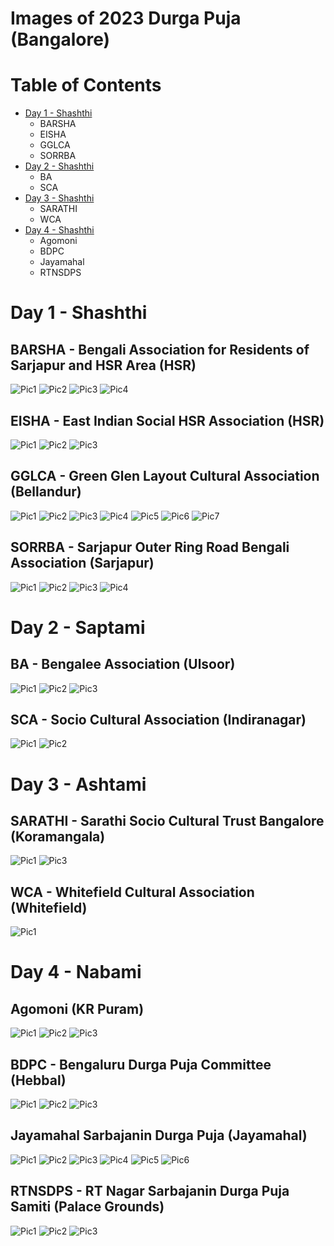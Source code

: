 # Images of 2023 Durga Puja (Bangalore)

# Table of Contents
- [Day 1 - Shashthi](#Day-1---Shashthi)
  - BARSHA
  - EISHA
  - GGLCA
  - SORRBA
- [Day 2 - Shashthi](#Day-2---Saptami)
  - BA
  - SCA
- [Day 3 - Shashthi](#Day-3---Ashtami)
  - SARATHI
  - WCA
- [Day 4 - Shashthi](#Day-4---Nabami)
  - Agomoni
  - BDPC
  - Jayamahal
  - RTNSDPS


# Day 1 - Shashthi
## BARSHA - Bengali Association for Residents of Sarjapur and HSR Area (HSR)
![Pic1](https://github.com/GauravRoy48/durga-puja/blob/main/2023/Bangalore%20Pujo%20-%202023/Day%201%20-%20Shashthi/BARSHA%20-%20Bengali%20Association%20for%20Residents%20of%20Sarjapur%20and%20HSR%20Area/1698217684285.jpg?raw=true)
![Pic2](https://github.com/GauravRoy48/durga-puja/blob/main/2023/Bangalore%20Pujo%20-%202023/Day%201%20-%20Shashthi/BARSHA%20-%20Bengali%20Association%20for%20Residents%20of%20Sarjapur%20and%20HSR%20Area/1698217684316.jpg?raw=true)
![Pic3](https://github.com/GauravRoy48/durga-puja/blob/main/2023/Bangalore%20Pujo%20-%202023/Day%201%20-%20Shashthi/BARSHA%20-%20Bengali%20Association%20for%20Residents%20of%20Sarjapur%20and%20HSR%20Area/1698217684362.jpg?raw=true)
![Pic4](https://github.com/GauravRoy48/durga-puja/blob/main/2023/Bangalore%20Pujo%20-%202023/Day%201%20-%20Shashthi/BARSHA%20-%20Bengali%20Association%20for%20Residents%20of%20Sarjapur%20and%20HSR%20Area/1698217684344.jpg?raw=true)

## EISHA - East Indian Social HSR Association (HSR)
![Pic1](https://github.com/GauravRoy48/durga-puja/blob/main/2023/Bangalore%20Pujo%20-%202023/Day%201%20-%20Shashthi/EISHA%20-%20East%20Indian%20Social%20HSR%20Association/1698217666434.jpg?raw=true)
![Pic2](https://github.com/GauravRoy48/durga-puja/blob/main/2023/Bangalore%20Pujo%20-%202023/Day%201%20-%20Shashthi/EISHA%20-%20East%20Indian%20Social%20HSR%20Association/1698217666464.jpg?raw=true)
![Pic3](https://github.com/GauravRoy48/durga-puja/blob/main/2023/Bangalore%20Pujo%20-%202023/Day%201%20-%20Shashthi/EISHA%20-%20East%20Indian%20Social%20HSR%20Association/1698217666491.jpg?raw=true)

## GGLCA - Green Glen Layout Cultural Association (Bellandur)
![Pic1](https://github.com/GauravRoy48/durga-puja/blob/main/2023/Bangalore%20Pujo%20-%202023/Day%201%20-%20Shashthi/GGLCA%20-%20Green%20Glen%20Layout%20Cultural%20Association/1698217797940.jpg?raw=true)
![Pic2](https://github.com/GauravRoy48/durga-puja/blob/main/2023/Bangalore%20Pujo%20-%202023/Day%201%20-%20Shashthi/GGLCA%20-%20Green%20Glen%20Layout%20Cultural%20Association/1698217797992.jpg?raw=true)
![Pic3](https://github.com/GauravRoy48/durga-puja/blob/main/2023/Bangalore%20Pujo%20-%202023/Day%201%20-%20Shashthi/GGLCA%20-%20Green%20Glen%20Layout%20Cultural%20Association/1698217797966.jpg?raw=true)
![Pic4](https://github.com/GauravRoy48/durga-puja/blob/main/2023/Bangalore%20Pujo%20-%202023/Day%201%20-%20Shashthi/GGLCA%20-%20Green%20Glen%20Layout%20Cultural%20Association/1698217798010.jpg?raw=true)
![Pic5](https://github.com/GauravRoy48/durga-puja/blob/main/2023/Bangalore%20Pujo%20-%202023/Day%201%20-%20Shashthi/GGLCA%20-%20Green%20Glen%20Layout%20Cultural%20Association/1698217798024.jpg?raw=true)
![Pic6](https://github.com/GauravRoy48/durga-puja/blob/main/2023/Bangalore%20Pujo%20-%202023/Day%201%20-%20Shashthi/GGLCA%20-%20Green%20Glen%20Layout%20Cultural%20Association/1698217798039.jpg?raw=true)
![Pic7](https://github.com/GauravRoy48/durga-puja/blob/main/2023/Bangalore%20Pujo%20-%202023/Day%201%20-%20Shashthi/GGLCA%20-%20Green%20Glen%20Layout%20Cultural%20Association/1698217798057.jpg?raw=true)

## SORRBA - Sarjapur Outer Ring Road Bengali Association (Sarjapur)
![Pic1](https://github.com/GauravRoy48/durga-puja/blob/main/2023/Bangalore%20Pujo%20-%202023/Day%201%20-%20Shashthi/SORRBA%20-%20Sarjapur%20Outer%20Ring%20Road%20Bengali%20Association/1698217704249.jpg?raw=true)
![Pic2](https://github.com/GauravRoy48/durga-puja/blob/main/2023/Bangalore%20Pujo%20-%202023/Day%201%20-%20Shashthi/SORRBA%20-%20Sarjapur%20Outer%20Ring%20Road%20Bengali%20Association/1698217704276.jpg?raw=true)
![Pic3](https://github.com/GauravRoy48/durga-puja/blob/main/2023/Bangalore%20Pujo%20-%202023/Day%201%20-%20Shashthi/SORRBA%20-%20Sarjapur%20Outer%20Ring%20Road%20Bengali%20Association/1698217704300.jpg?raw=true)
![Pic4](https://github.com/GauravRoy48/durga-puja/blob/main/2023/Bangalore%20Pujo%20-%202023/Day%201%20-%20Shashthi/SORRBA%20-%20Sarjapur%20Outer%20Ring%20Road%20Bengali%20Association/1698217704321.jpg?raw=true)

# Day 2 - Saptami
## BA - Bengalee Association (Ulsoor)
![Pic1](https://github.com/GauravRoy48/durga-puja/blob/main/2023/Bangalore%20Pujo%20-%202023/Day%202%20-%20Saptami/BA%20-%20Bengalee%20Association/1698217632115.jpg?raw=true)
![Pic2](https://github.com/GauravRoy48/durga-puja/blob/main/2023/Bangalore%20Pujo%20-%202023/Day%202%20-%20Saptami/BA%20-%20Bengalee%20Association/1698217632132.jpg?raw=true)
![Pic3](https://github.com/GauravRoy48/durga-puja/blob/main/2023/Bangalore%20Pujo%20-%202023/Day%202%20-%20Saptami/BA%20-%20Bengalee%20Association/1698217632149.jpg?raw=true)

## SCA - Socio Cultural Association (Indiranagar)
![Pic1](https://github.com/GauravRoy48/durga-puja/blob/main/2023/Bangalore%20Pujo%20-%202023/Day%202%20-%20Saptami/SCA%20-%20Socio%20Cultural%20Association/1698217649206.jpg?raw=true)
![Pic2](https://github.com/GauravRoy48/durga-puja/blob/main/2023/Bangalore%20Pujo%20-%202023/Day%202%20-%20Saptami/SCA%20-%20Socio%20Cultural%20Association/1698217649251.jpg?raw=true)

# Day 3 - Ashtami
## SARATHI - Sarathi Socio Cultural Trust Bangalore (Koramangala)
![Pic1](https://github.com/GauravRoy48/durga-puja/blob/main/2023/Bangalore%20Pujo%20-%202023/Day%203%20-%20Ashtami/SARATHI%20-%20Sarathi%20Socio%20Cultural%20Trust%20Bangalore/1698217591986.jpg?raw=true)
![Pic3](https://github.com/GauravRoy48/durga-puja/blob/main/2023/Bangalore%20Pujo%20-%202023/Day%203%20-%20Ashtami/SARATHI%20-%20Sarathi%20Socio%20Cultural%20Trust%20Bangalore/1698217592031.jpg?raw=true)

## WCA - Whitefield Cultural Association (Whitefield)
![Pic1](https://github.com/GauravRoy48/durga-puja/blob/main/2023/Bangalore%20Pujo%20-%202023/Day%203%20-%20Ashtami/WCA%20-%20Whitefield%20Cultural%20Association/1698217614084.jpg?raw=true)

# Day 4 - Nabami
## Agomoni (KR Puram)
![Pic1](https://github.com/GauravRoy48/durga-puja/blob/main/2023/Bangalore%20Pujo%20-%202023/Day%204%20-%20Nabami/Agomoni/1698217572305.jpg?raw=true)
![Pic2](https://github.com/GauravRoy48/durga-puja/blob/main/2023/Bangalore%20Pujo%20-%202023/Day%204%20-%20Nabami/Agomoni/1698217572282.jpg?raw=true)
![Pic3](https://github.com/GauravRoy48/durga-puja/blob/main/2023/Bangalore%20Pujo%20-%202023/Day%204%20-%20Nabami/Agomoni/1698217572325.jpg?raw=true)

## BDPC - Bengaluru Durga Puja Committee (Hebbal)
![Pic1](https://github.com/GauravRoy48/durga-puja/blob/main/2023/Bangalore%20Pujo%20-%202023/Day%204%20-%20Nabami/BDPC%20-%20Bengaluru%20Durga%20Puja%20Committee/1698216750508.jpg?raw=true)
![Pic2](https://github.com/GauravRoy48/durga-puja/blob/main/2023/Bangalore%20Pujo%20-%202023/Day%204%20-%20Nabami/BDPC%20-%20Bengaluru%20Durga%20Puja%20Committee/1698216750549.jpg?raw=true)
![Pic3](https://github.com/GauravRoy48/durga-puja/blob/main/2023/Bangalore%20Pujo%20-%202023/Day%204%20-%20Nabami/BDPC%20-%20Bengaluru%20Durga%20Puja%20Committee/1698216750599.jpg?raw=true)

## Jayamahal Sarbajanin Durga Puja (Jayamahal)
![Pic1](https://github.com/GauravRoy48/durga-puja/blob/main/2023/Bangalore%20Pujo%20-%202023/Day%204%20-%20Nabami/Jayamahal%20Sarbajanin%20Durga%20Puja/1698216669020.jpg?raw=true)
![Pic2](https://github.com/GauravRoy48/durga-puja/blob/main/2023/Bangalore%20Pujo%20-%202023/Day%204%20-%20Nabami/Jayamahal%20Sarbajanin%20Durga%20Puja/1698216669049.jpg?raw=true)
![Pic3](https://github.com/GauravRoy48/durga-puja/blob/main/2023/Bangalore%20Pujo%20-%202023/Day%204%20-%20Nabami/Jayamahal%20Sarbajanin%20Durga%20Puja/1698216669006.jpg?raw=true)
![Pic4](https://github.com/GauravRoy48/durga-puja/blob/main/2023/Bangalore%20Pujo%20-%202023/Day%204%20-%20Nabami/Jayamahal%20Sarbajanin%20Durga%20Puja/1698216668990.jpg?raw=true)
![Pic5](https://github.com/GauravRoy48/durga-puja/blob/main/2023/Bangalore%20Pujo%20-%202023/Day%204%20-%20Nabami/Jayamahal%20Sarbajanin%20Durga%20Puja/1698216668977.jpg?raw=true)
![Pic6](https://github.com/GauravRoy48/durga-puja/blob/main/2023/Bangalore%20Pujo%20-%202023/Day%204%20-%20Nabami/Jayamahal%20Sarbajanin%20Durga%20Puja/1698216669035.jpg?raw=true)


## RTNSDPS - RT Nagar Sarbajanin Durga Puja Samiti (Palace Grounds)
![Pic1](https://github.com/GauravRoy48/durga-puja/blob/main/2023/Bangalore%20Pujo%20-%202023/Day%204%20-%20Nabami/RTNSDPS%20-%20RT%20Nagar%20Sarbajanin%20Durga%20Puja%20Samiti/1698216725633.jpg?raw=true)
![Pic2](https://github.com/GauravRoy48/durga-puja/blob/main/2023/Bangalore%20Pujo%20-%202023/Day%204%20-%20Nabami/RTNSDPS%20-%20RT%20Nagar%20Sarbajanin%20Durga%20Puja%20Samiti/1698216725647.jpg?raw=true)
![Pic3](https://github.com/GauravRoy48/durga-puja/blob/main/2023/Bangalore%20Pujo%20-%202023/Day%204%20-%20Nabami/RTNSDPS%20-%20RT%20Nagar%20Sarbajanin%20Durga%20Puja%20Samiti/1698216725614.jpg?raw=true)
